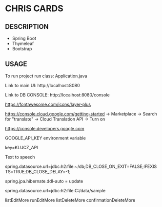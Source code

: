 CHRIS CARDS
===========


DESCRIPTION
-----------

- Spring Boot
- Thymeleaf
- Bootstrap
  

USAGE
-----

To run project run class: 
Application.java

Link to main UI:
http://localhost:8080

Link to DB CONSOLE:
http://localhost:8080/console

https://fontawesome.com/icons/layer-plus

https://console.cloud.google.com/getting-started -> Marketplace -> Search for "translate" -> Cloud Translation API -> Turn on

https://console.developers.google.com

GOOGLE_API_KEY environment variable

key=KLUCZ_API

Text to speech

spring.datasource.url=jdbc:h2:file:~/db;DB_CLOSE_ON_EXIT=FALSE;IFEXISTS=TRUE;DB_CLOSE_DELAY=-1;
 
spring.jpa.hibernate.ddl-auto = update

spring.datasource.url=jdbc:h2:file:C:/data/sample


listEditMore
runEditMore
listDeleteMore
confirmationDeleteMore